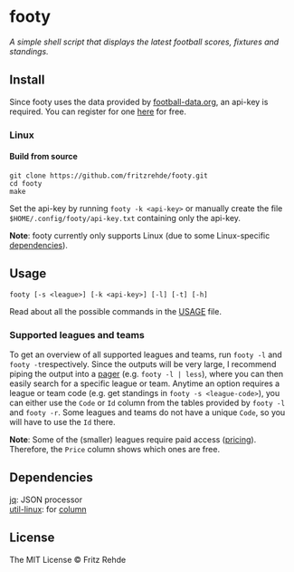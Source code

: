 # footy

<i>A simple shell script that displays the latest football scores, fixtures and standings.</i>

## Install

Since footy uses the data provided by [football-data.org](https://www.football-data.org/), an api-key is required.
You can register for one [here](https://www.football-data.org/client/register) for free.

### Linux

#### Build from source
```shell
git clone https://github.com/fritzrehde/footy.git
cd footy
make
```
Set the api-key by running `footy -k <api-key>` or manually create the file `$HOME/.config/footy/api-key.txt` containing only the api-key.  

**Note**: footy currently only supports Linux (due to some Linux-specific [dependencies](#dependencies)).

## Usage

```shell
footy [-s <league>] [-k <api-key>] [-l] [-t] [-h]
```
Read about all the possible commands in the [USAGE](.USAGE.md) file.

### Supported leagues and teams
To get an overview of all supported leagues and teams, run `footy -l` and `footy -t`respectively.
Since the outputs will be very large, I recommend piping the output into a [pager](https://man7.org/linux/man-pages/man1/less.1.html) (e.g. `footy -l | less`), where you can then easily search for a specific league or team.
Anytime an option requires a league or team code (e.g. get standings in `footy -s <league-code>`), you can either use the `Code` or `Id` column from the tables provided by `footy -l` and `footy -r`.
Some leagues and teams do not have a unique `Code`, so you will have to use the `Id` there.

**Note**: Some of the (smaller) leagues require paid access ([pricing](https://www.football-data.org/coverage)). Therefore, the `Price` column shows which ones are free.

## Dependencies

[jq](https://stedolan.github.io/jq/): JSON processor  
[util-linux](https://github.com/util-linux/util-linux): for [column](https://man7.org/linux/man-pages/man1/column.1.html)

## License

The MIT License © Fritz Rehde
